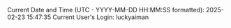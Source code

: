 Current Date and Time (UTC - YYYY-MM-DD HH:MM:SS formatted): 2025-02-23 15:47:35
Current User's Login: luckyaiman
